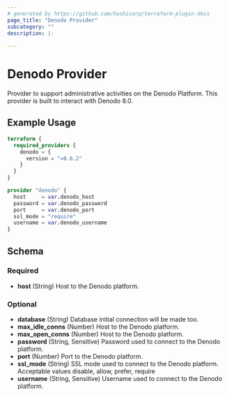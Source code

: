 ```yaml
---
# generated by https://github.com/hashicorp/terraform-plugin-docs
page_title: "Denodo Provider"
subcategory: ""
description: |-
  
---
```


# Denodo Provider

Provider to support administrative activities on the Denodo Platform. This provider is built to interact with Denodo 8.0.

## Example Usage

```terraform
terraform {
  required_providers {
    denodo = {
      version = "=0.6.2"
    }
  }
}

provider "denodo" {
  host     = var.denodo_host
  password = var.denodo_password
  port     = var.denodo_port
  ssl_mode = "require"
  username = var.denodo_username
}
```


<!-- schema generated by tfplugindocs -->
## Schema

### Required

- **host** (String) Host to the Denodo platform.

### Optional

- **database** (String) Database initial connection will be made too.
- **max_idle_conns** (Number) Host to the Denodo platform.
- **max_open_conns** (Number) Host to the Denodo platform.
- **password** (String, Sensitive) Password used to connect to the Denodo platform.
- **port** (Number) Port to the Denodo platform.
- **ssl_mode** (String) SSL mode used to connect to the Denodo platform. Acceptable values disable, allow, prefer, require
- **username** (String, Sensitive) Username used to connect to the Denodo platform.
